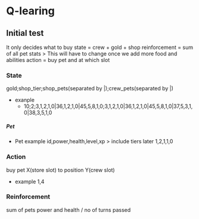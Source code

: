 # Q-learing

## Initial test
It only decides what to buy
state = crew + gold + shop
reinforcement = sum of all pet stats  > This will have to change once we add more food and abilities
action = buy pet and at which slot

### State
gold;shop_tier;shop_pets(separated by |);crew_pets(separated by |)

- exanple
  - 10;2;3,1,2,1,0|36,1,2,1,0|45,5,8,1,0;3,1,2,1,0|36,1,2,1,0|45,5,8,1,0|37,5,3,1,0|38,3,5,1,0

##### Pet
- Pet example
id,power,health,level,xp > include tiers later
1,2,1,1,0

### Action
buy pet X(store slot) to position Y(crew slot)
- example
1,4

### Reinforcement 
sum of pets power and health / no of turns passed

